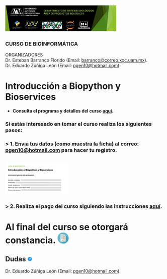 # <img src="https://raw.githubusercontent.com/eduardo1011/curso_08_2021/main/encabezado.jpg" width = 70%>

### CURSO DE BIOINFORMÁTICA

ORGANIZADORES  
Dr. Esteban Barranco Florido (Email: barranco@correo.xoc.uam.mx).  
Dr. Eduardo Zúñiga León (Email: pgen10@hotmail.com).

# Introducción a Biopython y Bioservices

* #### Consulta el programa y detalles del curso [aquí](https://raw.githubusercontent.com/eduardo1011/curso_08_2021/main/Programa_Curso_Biopython_Bioservices.pdf).

### Si estás interesado en tomar el curso realiza los siguientes pasos:

### > 1. Envia tus datos (como muestra la ficha) al correo: pgen10@hotmail.com para hacer tu registro.

## <img src="https://raw.githubusercontent.com/eduardo1011/curso_08_2021/main/info_general.jpg" width = 40%>

### > 2. Realiza el pago del curso siguiendo las instrucciones [aquí](https://raw.githubusercontent.com/eduardo1011/curso_08_2021/main/Instrucciones_de_pago_para_curso_UAM2.pdf).

# Al final del curso se otorgará constancia. <img src="https://raw.githubusercontent.com/eduardo1011/curso_08_2021/main/index.png" width = 7%>

## Dudas <img src="https://raw.githubusercontent.com/eduardo1011/curso_08_2021/main/help--v1.png" width = 3%>
Dr. Eduardo Zúñiga León (Email: pgen10@hotmail.com).
